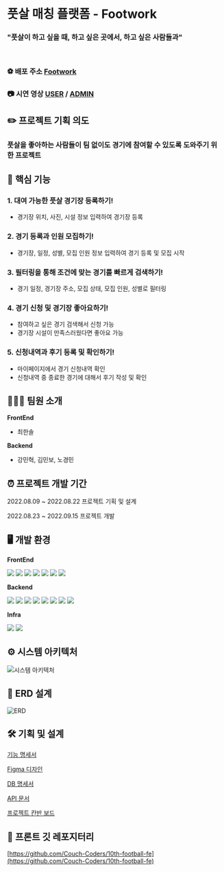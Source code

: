 # 풋살 매칭 플랫폼 - Footwork

### "풋살이 하고 싶을 때, 하고 싶은 곳에서, 하고 싶은 사람들과"

<br>

### ⚽️ 배포 주소 [Footwork](https://football-3b39f.web.app/)
### 📷 시연 영상 [USER](https://youtu.be/r7vF04ja6pk) / [ADMIN](https://youtu.be/pojtbqQeAlA)

##  ✏️ 프로젝트 기획 의도
### 풋살을 좋아하는 사람들이 팀 없이도 경기에 참여할 수 있도록 도와주기 위한 프로젝트

## 📌 핵심 기능

### 1. 대여 가능한 풋살 경기장 등록하기!

- 경기장 위치, 사진, 시설 정보 입력하여 경기장 등록 

### 2. 경기 등록과 인원 모집하기!

- 경기장, 일정, 성별, 모집 인원 정보 입력하여 경기 등록 및 모집 시작 

### 3. 필터링을 통해 조건에 맞는 경기를 빠르게 검색하기!

- 경기 일정, 경기장 주소, 모집 상태, 모집 인원, 성별로 필터링

### 4. 경기 신청 및 경기장 좋아요하기!

- 참여하고 싶은 경기 검색해서 신청 가능
- 경기장 시설이 만족스러웠다면 좋아요 가능 

### 5. 신청내역과 후기 등록 및 확인하기!

- 마이페이지에서 경기 신청내역 확인
- 신청내역 중 종료한 경기에 대해서 후기 작성 및 확인

## ‍🧑🏻‍💻 팀원 소개

**FrontEnd**

- 최한솔

**Backend**

- 강민혁, 김민보, 노경민

## ⏰ 프로젝트 개발 기간

2022.08.09 ~ 2022.08.22 프로젝트 기획 및 설계

2022.08.23 ~ 2022.09.15 프로젝트 개발

## 🖥 개발 환경

**FrontEnd**

<p>
    <img src="https://img.shields.io/badge/Typescript-0769AD?style=flat-square&logo=typescript&logoColor=white"/>
    <img src="https://img.shields.io/badge/React-61DAFB?style=flat-square&logo=react&logoColor=white"/>
    <img src="https://img.shields.io/badge/React Router-CA4245?style=flat-square&logo=React Router&logoColor=white"/>    
    <img src="https://img.shields.io/badge/Yarn-4479A1?style=flat-square&logo=yarn&logoColor=white"/>
    <img src="https://img.shields.io/badge/Ant Design -0170FE?style=flat-square&logo=Ant Design&logoColor=white"/>
    <img src="https://img.shields.io/badge/Eslint-6669fa?style=flat-square&logo=eslint&logoColor=white"/>
    <img src="https://img.shields.io/badge/Firebase-FFCA28?style=flat-square&logo=Firebase&logoColor=white"/>
</p>

**Backend**

<p>
  <img src="https://img.shields.io/badge/Java-007396?style=flat-square&logo=java&logoColor=white"/>
  <img src="https://img.shields.io/badge/Spring-6DB33F?style=flat-square&logo=Spring&logoColor=white"/>
  <img src="https://img.shields.io/badge/Spring Boot -6DB33F?style=flat-square&logo=Spring Boot&logoColor=white"/>
  <img src="https://img.shields.io/badge/SpringSecurity-6DB33F?style=flat-square&logo=SpringSecurity&logoColor=white"/>
  <img src="https://img.shields.io/badge/Data JPA-6DB33F?style=flat-square&logo=&logoColor=white"/>
  <img src="https://img.shields.io/badge/Query DSL-0769AD?style=flat-square&logo=&logoColor=white"/>
  <img src="https://img.shields.io/badge/PostgreSQL -4479A1?style=flat-square&logo=PostgreSQL&logoColor=white"/>
  <img src="https://img.shields.io/badge/FirebaseOauth-4285F4?style=flat-square&logo=Firebase&logoColor=white"/>
</p>

**Infra**
<p>
 <img src="https://img.shields.io/badge/Heroku -bd82d4?style=flat-square&logo=Heroku&logoColor=white"/>
<img src="https://img.shields.io/badge/Github Actions-4285F4?style=flat-square&logo=Github Actions&logoColor=white"/>
</p>

## ⚙️ 시스템 아키텍처
![시스템 아키텍처](https://user-images.githubusercontent.com/58927404/189977456-9214699f-97d7-422f-bb16-91d4e0de79bd.png)

## 💾 ERD 설계
![ERD](https://user-images.githubusercontent.com/58927404/189932547-7fbdd60f-eb82-4a97-ac23-00adfc8494bb.png)

## 🛠 기획 및 설계

[기능 명세서](https://accurate-dracopelta-ce7.notion.site/70d6139f94bd411397d275fc8d1648fc)

[Figma 디자인](https://www.figma.com/file/KDqU3tdX6ASRIYdVr3cthD/Football?node-id=7%3A29)

[DB 명세서](https://accurate-dracopelta-ce7.notion.site/DB-b95a4d779db741389d3b59392df4ef4d)

[API 문서](https://accurate-dracopelta-ce7.notion.site/API-1d059bd4135e4fd2815e6e77d6f94086)

[프로젝트 칸반 보드](https://accurate-dracopelta-ce7.notion.site/Todo-04cf308b1f58478896b95830de86720e)

## 📂 프론트 깃 레포지터리
[https://github.com/Couch-Coders/10th-football-fe](https://github.com/Couch-Coders/10th-football-fe)